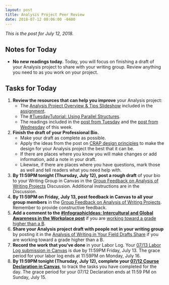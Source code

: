 ```yaml
---
layout: post
title: Analysis Project Peer Review
date: 2018-07-12 00:06:00 -0400
---
```

<p><em>This is the post for July 12, 2018.</em></p>
<h2 id="readings">Notes for Today</h2>
<ul>
  <li><strong>No new readings today.</strong> Today, you will focus on finishing a draft of your Analysis project to share with your writing group. Review anything you need to as you work on your project.</li>
</ul>
<h2 id="tasks">Tasks for Today</h2>
<ol class="listDS">
<li><strong>Review the resources that can help you improve</strong> your Analysis project:
<ul class="null">
      <li>The <a href="https://docs.google.com/presentation/d/1QS9LEMncCVoQSGSJhCOY2ASN2kW_Z0Usxkj7u-A-lBs/edit?usp=sharing" target="_blank">Analysis Project Overview & Tips Slideshow</a> included in the <a href="https://canvas.vt.edu/courses/70739/assignments/442793" target="_parent">assignment</a>.</li>
      <li>The <a href="https://tracigardner.github.io/UsingParallelStructures/" target="_blank">#TuesdayTutorial: Using Parallel Structures</a>.</li>
      <li>The readings included in the <a href="https://tracigardner.github.io/AnalysisofWritinginYourField/#readings" target="_blank">post from Tuesday</a> and the <a href="https://tracigardner.github.io/WorkingOnYourAnalysisProject/#readings" target="_blank">post from Wednesday</a> of this week.</li>
  </ul></li>
<li><strong>Finish the draft of your Professional Bio.</strong>
  <ul>
  <li>Make your draft as complete as possible. </li>
  <li>Apply the ideas from the post on <a href="http://tracigardner.github.io/CRAPdesign/" title="#InfographicInspiration: Put CRAP in Your Document Design">CRAP design principles</a> to make the design for your Analysis project the best that it can be.</li>
  <li>If there are places where you know you will make changes or add information, add a note in your draft. </li>
  <li>Likewise, if there are places where you have questions, mark those as well and tell readers what you need help with.</li>
  </ul></li>
  <li><strong>By 11:59PM tonight (Thursday, July 12), post a rough draft</strong> of your bio to your Writing Group in Canvas in the <a href="https://canvas.vt.edu/courses/70739/discussion_topics/362557" target="_parent">Group Feedback on Analysis of Writing Projects</a> Discussion. Additional instructions are in the Discussion.</li>
  <li><strong>By 11:59PM on  Friday, July 13, post feedback in Canvas to all your group members</strong> in the <a href="https://canvas.vt.edu/courses/70739/discussion_topics/362557" target="_parent">Group Feedback on Analysis of Writing Projects</a>. Remember to provide constructive feedback.</li>
  <li><strong>Add a comment to the <a href="https://tracigardner.github.io/InterculturalAndGlobalAwareness/" target="_blank">#InfographicIdeas: Intercultural and Global Awareness in the Workplace post</a></strong> if you are <a href="/requirements/#higher">working toward a grade higher than a B</a>.</li>
  <li><strong>Share your Analysis project draft with people not in your writing group</strong> by posting it in the <a href="https://canvas.vt.edu/courses/70739/discussion_topics/362544" target="_parent">Analysis of Writing in Your Field Drafts Share</a> if you are working toward a grade higher than a B.</li>
<li><strong>Record the work that you&rsquo;ve done</strong> in your Labor Log. Your <a href="https://canvas.vt.edu/courses/70739/assignments/444290" target="_parent">07/13 Labor Log submission in Canvas</a> is due by 11:59PM Friday, July 13. The grace period for your labor log ends at 11:59PM on Monday, July 16.</li>
<li><strong>By 11:59PM tonight (Thursday, July 12), complete your <a href="https://canvas.vt.edu/courses/70739/quizzes/111038" target="_parent">07/12 Course Declaration in Canvas</a></strong>, to track the tasks you have completed for the day. The grace period for your 07/12 Declaration ends at 11:59 PM on Sunday, July 15.</li></ol>
